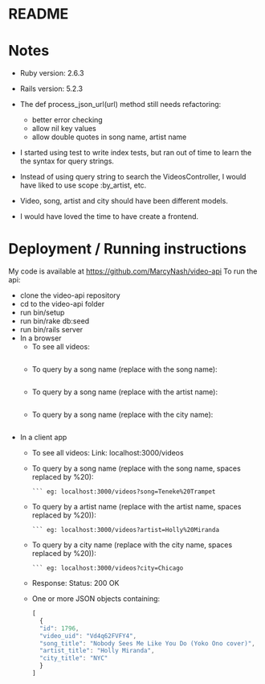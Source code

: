 # README

# Notes

* Ruby version: 2.6.3

* Rails version: 5.2.3

* The def process_json_url(url) method still needs refactoring:
  - better error checking
  - allow nil key values
  - allow double quotes in song name, artist name

* I started using test to write index tests, but ran out of time to learn the
the syntax for query strings.

* Instead of using query string to search the VideosController, I would have liked to use scope :by_artist, etc.

* Video, song, artist and city should have been different models.

* I would have loved the time to have create a frontend.

# Deployment / Running instructions

My code is available at https://github.com/MarcyNash/video-api
To run the api:
* clone the video-api repository
* cd to the video-api folder
* run bin/setup
* run bin/rake db:seed
* run bin/rails server
* In a browser
  - To see all videos:
    ``` localhost:3000/videos
  - To query by a song name (replace <song name> with the song name):
    ``` localhost:3000/videos?song=<song name>
  - To query by a song name (replace <artist name> with the artist name):
    ``` localhost:3000/videos?artist=<artist name>
  - To query by a song name (replace <city name> with the city name):
    ``` localhost:3000/videos?artist=<city name>

* In a client app
  - To see all videos:
    Link: localhost:3000/videos

  - To query by a song name (replace <song name> with the song name, spaces replaced by %20):
    ``` localhost:3000/videos?song=<song%20name>
    ``` eg: localhost:3000/videos?song=Teneke%20Trampet
  - To query by a artist name (replace <artist name> with the artist name, spaces replaced by %20)):
    ``` localhost:3000/videos?artist=<artist%20name>
    ``` eg: localhost:3000/videos?artist=Holly%20Miranda
  - To query by a city name (replace <city name> with the city name, spaces replaced by %20)):
    ``` localhost:3000/videos?artist=<city name>
    ``` eg: localhost:3000/videos?city=Chicago

  - Response: Status: 200 OK
  - One or more JSON objects containing:
    ```javascript
    [
      {
      "id": 1796,
      "video_uid": "Vd4q62FVFY4",
      "song_title": "Nobody Sees Me Like You Do (Yoko Ono cover)",
      "artist_title": "Holly Miranda",
      "city_title": "NYC"
      }
    ]
